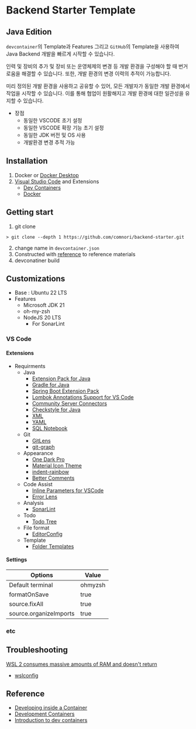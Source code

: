 # Backend Starter Template

## Java Edition

`devcontainer`의 Template과 Features 그리고 `GitHub`의 Template을 사용하여 Java Backend 개발을 빠르게 시작할 수 있습니다.

인력 및 장비의 추가 및 장비 또는 운영체제의 변경 등 개발 환경을 구성해야 할 때 번거로움을 해결할 수 있습니다. 또한, 개발 환경의 변경 이력의 추적이 가능합니다.

미리 정의된 개발 환경을 사용하고 공유할 수 있어, 모든 개발자가 동일한 개발 환경에서 작업을 시작할 수 있습니다. 이를 통해 협업이 원활해지고 개발 환경에 대한 일관성을 유지할 수 있습니다.

- 장점
  - 동일한 VSCODE 초기 설정
  - 동일한 VSCODE 확장 기능 초기 설정
  - 동일한 JDK 버전 및 OS 사용
  - 개발환경 변경 추적 가능

## Installation

1. Docker or [Docker Desktop](https://www.docker.com/products/docker-desktop/)
2. [Visual Studio Code](https://code.visualstudio.com/) and Extensions
    - [Dev Containers](vscode:extension/ms-vscode-remote.remote-containers)
    - [Docker](vscode:extension/ms-azuretools.vscode-docker)

## Getting start

1. git clone
```shell
> git clone --depth 1 https://github.com/comnori/backend-starter.git
```
2. change name in `devcontainer.json`
3. Constructed with [reference](#reference) to reference materials
4. devconatiner build

## Customizations

- Base : Ubuntu 22 LTS
- Features
  - Microsoft JDK 21
  - oh-my-zsh
  - NodeJS 20 LTS
    - For SonarLint

### VS Code

#### Extensions

- Requirments
  - Java
    - [Extension Pack for Java](vscode:extension/vscjava.vscode-java-pack)
    - [Gradle for Java](vscode:extension/vscjava.vscode-gradle)
    - [Spring Boot Extension Pack](vscode:extension/vmware.vscode-boot-dev-pack)
    - [Lombok Annotations Support for VS Code](vscode:extension/vscjava.vscode-lombok)
    - [Community Server Connectors](vscode:extension/redhat.vscode-community-server-connector)
    - [Checkstyle for Java](vscode:extension/shengchen.vscode-checkstyle)
    - [XML](vscode:extension/redhat.vscode-xml)
    - [YAML](vscode:extension/redhat.vscode-yaml)
    - [SQL Notebook](vscode:extension/cmoog.sqlnotebook)
  - Git
    - [GitLens](vscode:extension/eamodio.gitlens)
    - [git-graph](vscode:extension/mhutchie.git-graph)
  - Appearance
    - [One Dark Pro](vscode:extension/zhuangtongfa.material-theme)
    - [Material Icon Theme](vscode:extension/PKief.material-icon-theme)
    - [indent-rainbow](vscode:extension/oderwat.indent-rainbow)
    - [Better Comments](vscode:extension/aaron-bond.better-comments)
  - Code Assist
    - [Inline Parameters for VSCode](vscode:extension/liamhammett.inline-parameters)
    - [Error Lens](vscode:extension/usernamehw.errorlens)
  - Analysis
    - [SonarLint](vscode:extension/SonarSource.sonarlint-vscode)
  - Todo
    - [Todo Tree](vscode:extension/Gruntfuggly.todo-tree)
  - File format
    - [EditorConfig](vscode:extension/EditorConfig.EditorConfig)
  - Template
    - [Folder Templates](vscode:extension/Huuums.vscode-fast-folder-structure)

#### Settings

|Options|Value|
|-|-|
|Default terminal|ohmyzsh|
|formatOnSave|true|
|source.fixAll|true|
|source.organizeImports|true|

### etc

## Troubleshooting

[WSL 2 consumes massive amounts of RAM and doesn't return](https://github.com/microsoft/WSL/issues/4166)
- [wslconfig](https://devblogs.microsoft.com/commandline/windows-subsystem-for-linux-september-2023-update/#automatic-memory-reclaim)

## Reference

- [Developing inside a Container](https://code.visualstudio.com/docs/devcontainers/containers)
- [Development Containers](https://containers.dev/)
- [Introduction to dev containers](https://docs.github.com/en/codespaces/setting-up-your-project-for-codespaces/adding-a-dev-container-configuration/introduction-to-dev-containers)

